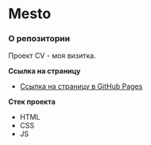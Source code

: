 # Mesto

### О репозитории

Проект CV - моя визитка.

**Ссылка на страницу**

* [Ссылка на страницу в GitHub Pages](https://alexeyitm.github.io/CV/)

**Стек проекта**

* HTML
* CSS
* JS